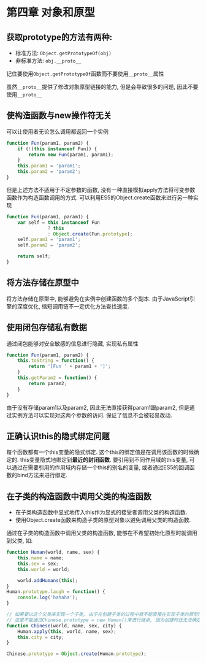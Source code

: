 # 第四章 对象和原型

## 获取prototype的方法有两种:

- 标准方法: `Object.getPrototypeOf(obj)`
- 非标准方法: `obj.__proto__`

记住要使用`Object.getPrototypeOf`函数而不要使用`__proto__`属性

虽然`__proto__`提供了修改对象原型链接的能力, 但是会导致很多的问题, 因此不要使用`__proto__`

## 使构造函数与new操作符无关

可以让使用者无论怎么调用都返回一个实例

```javascript
function Fun(param1, param2) {
    if (!(this instanceof Fun)) {
        return new Fun(param1, param1);
    }
    this.param1 = 'param1';
    this.param2 = 'param2';
}
```

但是上述方法不适用于不定参数的函数, 没有一种直接模拟apply方法将可变参数函数作为构造函数调用的方式. 可以利用ES5的Object.create函数来进行另一种实现

```javascript
function Fun(param1, param1) {
    var self = this instanceof Fun
               ? this
               : Object.create(Fun.prototype);
    self.param1 = 'param1';
    self.param2 = 'param2';

    return self;
}
```

## 将方法存储在原型中

将方法存储在原型中, 能够避免在实例中创建函数的多个副本. 由于JavaScript引擎的深度优化, 缩短调用链不一定优化方法查找速度.

## 使用闭包存储私有数据

通过闭包能够对安全敏感的信息进行隐藏, 实现私有属性

```javascript
function Fun(param1, param2) {
    this.toString = function() {
        return '[Fun ' + param1 + ']';
    }
    this.getParam2 = function() {
        return param2;
    }
}
```

由于没有存储param1以及param2, 因此无法直接获得param1跟param2, 但是通过实例方法可以实现对这两个参数的访问. 保证了信息不会被轻易改动.

## 正确认识this的隐式绑定问题

每个函数都有一个this变量的隐式绑定. 这个this的绑定值是在调用该函数的时候确定的. this变量隐式地绑定到**最近的封闭函数**. 要引用到不同作用域的this变量, 可以通过在需要引用的作用域内存储一个this的别名的变量, 或者通过ES5的回调函数的bind方法来进行绑定.

## 在子类的构造函数中调用父类的构造函数

- 在子类构造函数中显式地传入this作为显式的接受者调用父类的构造函数.
- 使用Object.create函数来构造子类的原型对象以避免调用父类的构造函数.

通过在子类的构造函数中调用父类的构造函数, 能够在不希望初始化原型时就调用到父类, 如:

```javascript
function Human(world, name, sex) {
    this.name = name;
    this.sex = sex;
    this.world = world;

    world.addHumans(this);
}
Human.prototype.laugh = function() {
    console.log('hahaha');
}

// 如果要以这个父类来实现一个子类, 由于在创建子类的过程中就不能直接在实现子类的原型阶段就调用父类
// 这里不能通过Chinese.prototype = new Human()来进行继承, 因为创建时还无法确定world, name, sex等信息. 这些信息也不适合放在原型上.
function Chinese(world, name, sex, city) {
    Human.apply(this, world, name, sex);
    this.city = city;
}

Chinese.prototype = Object.create(Human.prototype);
```